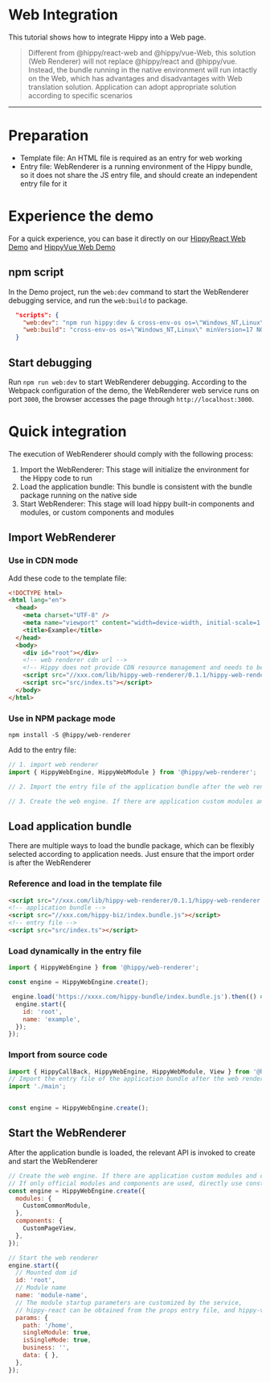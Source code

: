 # Web Integration

This tutorial shows how to integrate Hippy into a Web page.

> Different from @hippy/react-web and @hippy/vue-Web, this solution (Web Renderer) will not replace @hippy/react and @hippy/vue. Instead, the bundle running in the native environment will run intactly on the Web, which has advantages and disadvantages with Web translation solution. Application can adopt appropriate solution according to specific scenarios

---

# Preparation

- Template file: An HTML file is required as an entry for web working
- Entry file: WebRenderer is a running environment of the Hippy bundle, so it does not share the JS entry file, and should create an independent entry file for it

# Experience the demo

For a quick experience, you can base it directly on our [HippyReact Web Demo](https://github.com/Tencent/Hippy/tree/master/examples/hippy-react-demo) and
[HippyVue Web Demo](https://github.com/Tencent/Hippy/tree/master/examples/hippy-vue-demo)

## npm script

In the Demo project, run the `web:dev` command to start the WebRenderer debugging service, and run the `web:build` to package.

```json
  "scripts": {
    "web:dev": "npm run hippy:dev & cross-env-os os=\"Windows_NT,Linux\" minVersion=17 NODE_OPTIONS=--openssl-legacy-provider webpack serve --config ./scripts/hippy-webpack.web-renderer.dev.js",
    "web:build": "cross-env-os os=\"Windows_NT,Linux\" minVersion=17 NODE_OPTIONS=--openssl-legacy-provider webpack --config ./scripts/hippy-webpack.web-renderer.js"
  }
```

## Start debugging

Run `npm run web:dev` to start WebRenderer debugging. According to the Webpack configuration of the demo, the WebRenderer web service runs on port `3000`, the browser accesses the page through `http://localhost:3000`.

# Quick integration

The execution of WebRenderer should comply with the following process:

1. Import the WebRenderer: This stage will initialize the environment for the Hippy code to run
2. Load the application bundle: This bundle is consistent with the bundle package running on the native side
3. Start WebRenderer: This stage will load hippy built-in components and modules, or custom components and modules

## Import WebRenderer

### Use in CDN mode

Add these code to the template file:

```html
<!DOCTYPE html>
<html lang="en">
  <head>
    <meta charset="UTF-8" />
    <meta name="viewport" content="width=device-width, initial-scale=1.0, maximum-scale=1.0, user-scalable=0" />
    <title>Example</title>
  </head>
  <body>
    <div id="root"></div>
    <!-- web renderer cdn url -->
    <!-- Hippy does not provide CDN resource management and needs to be uploaded by the application itself -->
    <script src="//xxx.com/lib/hippy-web-renderer/0.1.1/hippy-web-renderer.js"></script>
    <script src="src/index.ts"></script>
  </body>
</html>
```

### Use in NPM package mode

```shell
npm install -S @hippy/web-renderer
```

Add to the entry file:

```javascript
// 1. import web renderer
import { HippyWebEngine, HippyWebModule } from '@hippy/web-renderer';

// 2. Import the entry file of the application bundle after the web renderer import

// 3. Create the web engine. If there are application custom modules and components, pass them in from here
```

## Load application bundle

There are multiple ways to load the bundle package, which can be flexibly selected according to application needs. Just ensure that the import order is after the WebRenderer

### Reference and load in the template file

```html
<script src="//xxx.com/lib/hippy-web-renderer/0.1.1/hippy-web-renderer.js"></script>
<!-- application bundle -->
<script src="//xxx.com/hippy-biz/index.bundle.js"></script>
<!-- entry file -->
<script src="src/index.ts"></script>
```

### Load dynamically in the entry file

```javascript
import { HippyWebEngine } from '@hippy/web-renderer';

const engine = HippyWebEngine.create();

 engine.load('https://xxxx.com/hippy-bundle/index.bundle.js').then(() => {
  engine.start({
    id: 'root',
    name: 'example',
  });
});
```

### Import from source code

```javascript
import { HippyCallBack, HippyWebEngine, HippyWebModule, View } from '@hippy/web-renderer';
// Import the entry file of the application bundle after the web renderer import
import './main';


const engine = HippyWebEngine.create();
```

## Start the WebRenderer

After the application bundle is loaded, the relevant API is invoked to create and start the WebRenderer

```js
// Create the web engine. If there are application custom modules and components, pass them in from here
// If only official modules and components are used, directly use const engine = hippywebengine Create()
const engine = HippyWebEngine.create({
  modules: {
    CustomCommonModule,
  },
  components: {
    CustomPageView,
  },
});

// Start the web renderer
engine.start({
  // Mounted dom id
  id: 'root',
  // Module name
  name: 'module-name',
  // The module startup parameters are customized by the service,
  // hippy-react can be obtained from the props entry file, and hippy-vue can be obtained from app.$options.$superProps
  params: {
    path: '/home',
    singleModule: true,
    isSingleMode: true,
    business: '',
    data: { },
  },
});
```
